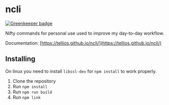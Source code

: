 # ncli

[![Greenkeeper badge](https://badges.greenkeeper.io/Tellios/ncli.svg)](https://greenkeeper.io/)

Nifty commands for personal use used to improve my day-to-day workflow.

Documentation: [https://tellios.github.io/ncli/](https://tellios.github.io/ncli/)

## Installing
On linux you need to install `libssl-dev` for `npm install` to work properly.

1. Clone the repository
2. Run `npm install`
3. Run `npm run build`
4. Run `npm link`
